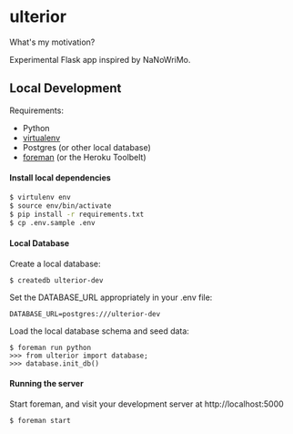ulterior
==================

What's my motivation?

Experimental Flask app inspired by NaNoWriMo.

## Local Development

Requirements:

* Python
* [virtualenv](https://pypi.python.org/pypi/virtualenv)
* Postgres (or other local database)
* [foreman](https://github.com/ddollar/foreman.git) (or the Heroku Toolbelt)

#### Install local dependencies

```bash
$ virtulenv env
$ source env/bin/activate
$ pip install -r requirements.txt
$ cp .env.sample .env
```

#### Local Database 

Create a local database:

```
$ createdb ulterior-dev
```

Set the DATABASE_URL appropriately in your .env file:

```
DATABASE_URL=postgres:///ulterior-dev
```

Load the local database schema and seed data:

```
$ foreman run python
>>> from ulterior import database;
>>> database.init_db()
```

#### Running the server

Start foreman, and visit your development server at http://localhost:5000

```
$ foreman start
```